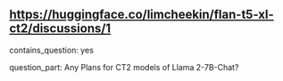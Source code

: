 ## https://huggingface.co/limcheekin/flan-t5-xl-ct2/discussions/1

contains_question: yes

question_part: Any Plans for CT2 models of Llama 2-7B-Chat?